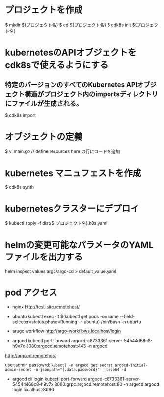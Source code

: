 # プロジェクトを作成
$ mkdir ${プロジェクト名}
$ cd ${プロジェクト名}
$ cdk8s init ${プロジェクト名}

# kubernetesのAPIオブジェクトをcdk8sで使えるようにする
## 特定のバージョンのすべてのKubernetes APIオブジェクト構造がプロジェクト内のimportsディレクトリにファイルが生成される。
$ cdk8s import

# オブジェクトの定義
$ vi main.go
// define resources here
の行にコードを追加

# kubernetes マニュフェストを作成
$ cdk8s synth

# kubernetesクラスターにデプロイ
$ kubectl apply -f dist/${プロジェクト名}.k8s.yaml

# helmの変更可能なパラメータのYAMLファイルを出力する
helm inspect values argo/argo-cd > default_value.yaml

# pod アクセス
- nginx
http://test-site.remotehost/

- ubuntu
kubectl exec -it $(kubectl get pods -o=name --field-selector=status.phase=Running -n ubuntu) /bin/bash -n ubuntu

- arugo workflow
http://argo-workflows.localhost/login


- argocd 
kubectl port-forward argocd-c8733361-server-54544d68c8-h9v7x 8080:argocd.remotehost:443 -n argocd

http://argocd.remotehost

user:admin
passowrd: `kubectl -n argocd get secret argocd-initial-admin-secret -o jsonpath="{.data.password}" | base64 -d `

- argocd cli login
kubectl port-forward argocd-c8733361-server-54544d68c8-h9v7x 8080:grpc.argocd.remotehost:80 -n argocd
argocd login localhost:8080
